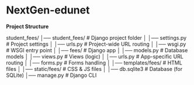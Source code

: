 # NextGen-edunet

</hr>

**Project Structure**

student_fees/
│── student_fees/         # Django project folder
│   │── settings.py       # Project settings
│   │── urls.py           # Project-wide URL routing
│   │── wsgi.py           # WSGI entry point
│
│── fees/                 # Django app
│   │── models.py         # Database models
│   │── views.py          # Views (logic)
│   │── urls.py           # App-specific URL routing
│   │── forms.py          # Forms handling
│   │── templates/fees/   # HTML files
│   │── static/fees/      # CSS & JS files
│
│── db.sqlite3            # Database (for SQLite)
│── manage.py             # Django CLI
